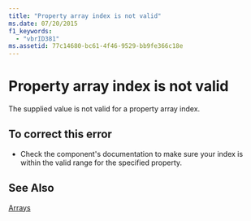```yaml
---
title: "Property array index is not valid"
ms.date: 07/20/2015
f1_keywords: 
  - "vbrID381"
ms.assetid: 77c14680-bc61-4f46-9529-bb9fe366c18e
---
```

# Property array index is not valid
The supplied value is not valid for a property array index.  
  
## To correct this error  
  
-   Check the component's documentation to make sure your index is within the valid range for the specified property.  
  
## See Also  
 [Arrays](../../../visual-basic/programming-guide/language-features/arrays/index.md)
